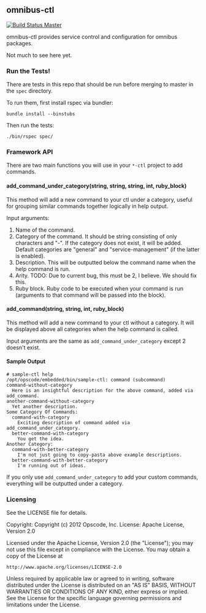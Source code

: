 ## omnibus-ctl

[![Build Status Master](https://travis-ci.org/chef/omnibus-ctl.svg?branch=master)](https://travis-ci.org/chef/omnibus-ctl)

omnibus-ctl provides service control and configuration for omnibus packages.

Not much to see here yet.

### Run the Tests!

There are tests in this repo that should be run before merging to master in the `spec` directory.

To run them, first install rspec via bundler:

```
bundle install --binstubs
```

Then run the tests:

```
./bin/rspec spec/
```

### Framework API

There are two main functions you will use in your `*-ctl` project to add commands.

#### add_command_under_category(string, string, string, int, ruby_block)

This method will add a new command to your ctl under a category, useful for grouping similar commands together logically in help output.

Input arguments:

1. Name of the command.
2. Category of the command. It should be string consisting of only characters and "-". If the category does not exist, it will be added. Default categories are "general" and "service-management" (if the latter is enabled).
3. Description. This will be outputted below the command name when the help command is run.
4. Arity. TODO: Due to current bug, this must be 2, I believe. We should fix this.
5. Ruby block. Ruby code to be executed when your command is run (arguments to that command will be passed into the block).

#### add_command(string, string, int, ruby_block)

This method will add a new command to your ctl without a category. It will be displayed above all categories when the help command is called.

Input arguments are the same as `add_command_under_category` except 2 doesn't exist.

#### Sample Output

```
# sample-ctl help
/opt/opscode/embedded/bin/sample-ctl: command (subcommand)
command-without-category
  Here is an insightful description for the above command, added via add_command.
another-command-without-category
  Yet another description.
Some Category Of Commands:
  command-with-category
    Exciting description of command added via add_command_under_category.
  better-command-with-category
    You get the idea.
Another Category:
  command-with-better-category
    I'm not just going to copy-pasta above example descriptions.
  better-command-with-better-category
    I'm running out of ideas.
```

If you only use `add_command_under_category` to add your custom commands, everything will be outputted under a category.

### Licensing

See the LICENSE file for details.

Copyright: Copyright (c) 2012 Opscode, Inc.
License: Apache License, Version 2.0

Licensed under the Apache License, Version 2.0 (the "License");
you may not use this file except in compliance with the License.
You may obtain a copy of the License at

    http://www.apache.org/licenses/LICENSE-2.0

Unless required by applicable law or agreed to in writing, software
distributed under the License is distributed on an "AS IS" BASIS,
WITHOUT WARRANTIES OR CONDITIONS OF ANY KIND, either express or implied.
See the License for the specific language governing permissions and
limitations under the License.

